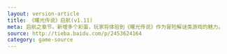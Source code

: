 ```yaml
---
layout: version-article
title: 《曙光传说》启航(v1.11)
meta: 启航之章节。新增多个彩蛋，玩家将体验到《曙光传说》作为冒险解谜类游戏的魅力。
source: http://tieba.baidu.com/p/2453624164
category: game-source
---
```

